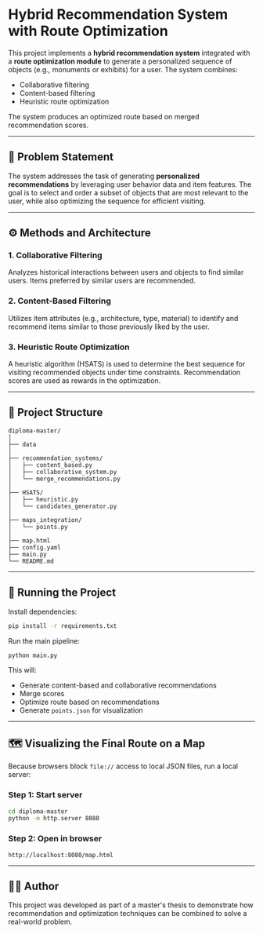 # Hybrid Recommendation System with Route Optimization

This project implements a **hybrid recommendation system** integrated with a **route optimization module** to generate a personalized sequence of objects (e.g., monuments or exhibits) for a user. The system combines:

- Collaborative filtering
- Content-based filtering
- Heuristic route optimization

The system produces an optimized route based on merged recommendation scores.

---

## 📌 Problem Statement

The system addresses the task of generating **personalized recommendations** by leveraging user behavior data and item features. The goal is to select and order a subset of objects that are most relevant to the user, while also optimizing the sequence for efficient visiting.

---

## ⚙️ Methods and Architecture

### 1. **Collaborative Filtering**
Analyzes historical interactions between users and objects to find similar users. Items preferred by similar users are recommended.

### 2. **Content-Based Filtering**
Utilizes item attributes (e.g., architecture, type, material) to identify and recommend items similar to those previously liked by the user.

### 3. **Heuristic Route Optimization**
A heuristic algorithm (HSATS) is used to determine the best sequence for visiting recommended objects under time constraints. Recommendation scores are used as rewards in the optimization.

---

## 📁 Project Structure

```
diploma-master/
│
├── data
│
├── recommendation_systems/
│   ├── content_based.py
│   ├── collaborative_system.py
│   └── merge_recommendations.py
│
├── HSATS/
│   ├── heuristic.py
│   └── candidates_generator.py
│
├── maps_integration/
│   └── points.py
│
├── map.html
├── config.yaml
├── main.py
└── README.md
```

---

## 🚀 Running the Project

Install dependencies:

```bash
pip install -r requirements.txt
```

Run the main pipeline:

```bash
python main.py
```

This will:
- Generate content-based and collaborative recommendations
- Merge scores
- Optimize route based on recommendations
- Generate `points.json` for visualization

---

## 🗺️ Visualizing the Final Route on a Map

Because browsers block `file://` access to local JSON files, run a local server:

### Step 1: Start server

```bash
cd diploma-master
python -m http.server 8080
```

### Step 2: Open in browser

```
http://localhost:8080/map.html
```

---

## 👨‍💻 Author

This project was developed as part of a master's thesis to demonstrate how recommendation and optimization techniques can be combined to solve a real-world problem.
